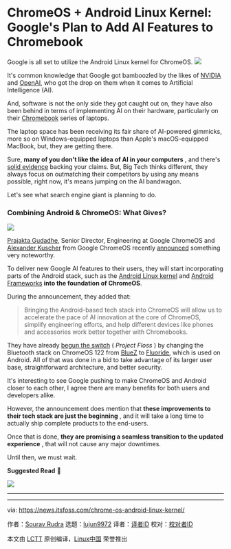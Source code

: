 [#]: subject: "ChromeOS + Android Linux Kernel: Google's Plan to Add AI Features to Chromebook"
[#]: via: "https://news.itsfoss.com/chrome-os-android-linux-kernel/"
[#]: author: "Sourav Rudra https://news.itsfoss.com/author/sourav/"
[#]: collector: "lujun9972/lctt-scripts-1705972010"
[#]: translator: " "
[#]: reviewer: " "
[#]: publisher: " "
[#]: url: " "

ChromeOS + Android Linux Kernel: Google's Plan to Add AI Features to Chromebook
======
Google is all set to utilize the Android Linux kernel for ChromeOS.
[![][1]][2]

It's common knowledge that Google got bamboozled by the likes of [NVIDIA][3] and [OpenAI][4], who got the drop on them when it comes to Artificial Intelligence (AI).

And, software is not the only side they got caught out on, they have also been behind in terms of implementing AI on their hardware, particularly on their [Chromebook][5] series of laptops.

The laptop space has been receiving its fair share of AI-powered gimmicks, more so on Windows-equipped laptops than Apple's macOS-equipped MacBook, but, they are getting there.

Sure, **many of you don't like the idea of AI in your computers** , and there's [solid evidence][6] backing your claims. But, Big Tech thinks different, they always focus on outmatching their competitors by using any means possible, right now, it's means jumping on the AI bandwagon.

Let's see what search engine giant is planning to do.

### Combining Android & ChromeOS: What Gives?

![][7]

[Prajakta Gudadhe][8], Senior Director, Engineering at Google ChromeOS and [Alexander Kuscher][9] from Google ChromeOS recently [announced][10] something very noteworthy.

To deliver new Google AI features to their users, they will start incorporating parts of the Android stack, such as the [Android Linux kernel][11] and [Android Frameworks][12] **into the foundation of ChromeOS**.

During the announcement, they added that:

> Bringing the Android-based tech stack into ChromeOS will allow us to accelerate the pace of AI innovation at the core of ChromeOS, simplify engineering efforts, and help different devices like phones and accessories work better together with Chromebooks.

They have already [begun the switch][13] ( _Project Floss_ ) by changing the Bluetooth stack on ChromeOS 122 from [BlueZ][14] to [Fluoride][15], which is used on Android. All of that was done in a bid to take advantage of its larger user base, straightforward architecture, and better security.

It's interesting to see Google pushing to make ChromeOS and Android closer to each other, I agree there are many benefits for both users and developers alike.

However, the announcement does mention that **these improvements to their tech stack are just the beginning** , and it will take a long time to actually ship complete products to the end-users.

Once that is done, **they are promising a seamless transition to the updated experience** , that will not cause any major downtimes.

Until then, we must wait.

**Suggested Read** 📖

![][16]

* * *

--------------------------------------------------------------------------------

via: https://news.itsfoss.com/chrome-os-android-linux-kernel/

作者：[Sourav Rudra][a]
选题：[lujun9972][b]
译者：[译者ID](https://github.com/译者ID)
校对：[校对者ID](https://github.com/校对者ID)

本文由 [LCTT](https://github.com/LCTT/TranslateProject) 原创编译，[Linux中国](https://linux.cn/) 荣誉推出

[a]: https://news.itsfoss.com/author/sourav/
[b]: https://github.com/lujun9972
[1]: https://news.itsfoss.com/assets/images/pikapods-banner-v3.webp
[2]: https://www.pikapods.com/?utm_campaign=banner-2024-05&utm_source=itsfoss
[3]: https://www.nvidia.com/
[4]: https://openai.com/
[5]: https://www.google.com/chromebook/
[6]: https://news.itsfoss.com/microsofts-recall-ai-insecure/
[7]: https://news.itsfoss.com/content/images/2024/06/ChromeOS-AndroidLinux.png
[8]: https://www.linkedin.com/in/pgudadhe
[9]: https://www.linkedin.com/in/alexander-kuscher
[10]: https://chromeos.dev/en/posts/building-a-faster-smarter-chromebook-experience-with-the-best-of-google
[11]: https://source.android.com/docs/core/architecture/kernel
[12]: https://developer.android.com/guide/platform
[13]: https://chromeos.dev/en/posts/androids-bluetooth-stack-fluoride-comes-to-chromeos
[14]: https://www.bluez.org/
[15]: https://android.googlesource.com/platform/system/bt/+/289a49814aef7f0f0bb98aac8246080abdfeac01/README.md
[16]: https://news.itsfoss.com/content/images/size/w256h256/2022/08/android-chrome-192x192.png
